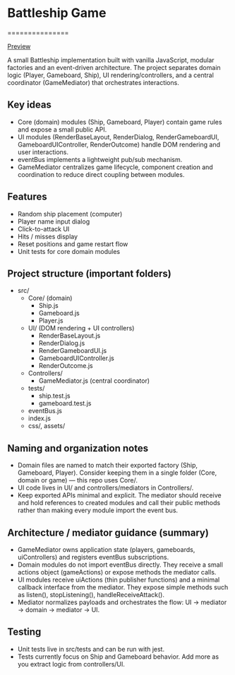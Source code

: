 # Battleship Game
===============

[Preview](https://jakublepianka.github.io/battleship-game/)

A small Battleship implementation built with vanilla JavaScript, modular factories and an event-driven architecture. The project separates domain logic (Player, Gameboard, Ship), UI rendering/controllers, and a central coordinator (GameMediator) that orchestrates interactions.

## Key ideas
- Core (domain) modules (Ship, Gameboard, Player) contain game rules and expose a small public API.
- UI modules (RenderBaseLayout, RenderDialog, RenderGameboardUI, GameboardUIController, RenderOutcome) handle DOM rendering and user interactions.
- eventBus implements a lightweight pub/sub mechanism.
- GameMediator centralizes game lifecycle, component creation and coordination to reduce direct coupling between modules.

## Features
- Random ship placement (computer)
- Player name input dialog
- Click-to-attack UI
- Hits / misses display
- Reset positions and game restart flow
- Unit tests for core domain modules

## Project structure (important folders)
- src/
  - Core/ (domain)
    - Ship.js
    - Gameboard.js
    - Player.js
  - UI/ (DOM rendering + UI controllers)
    - RenderBaseLayout.js
    - RenderDialog.js
    - RenderGameboardUI.js
    - GameboardUIController.js
    - RenderOutcome.js
  - Controllers/
    - GameMediator.js (central coordinator)
  - tests/
    - ship.test.js
    - gameboard.test.js
  - eventBus.js
  - index.js
  - css/, assets/

## Naming and organization notes
- Domain files are named to match their exported factory (Ship, Gameboard, Player). Consider keeping them in a single folder (Core, domain or game) — this repo uses Core/.
- UI code lives in UI/ and controllers/mediators in Controllers/.
- Keep exported APIs minimal and explicit. The mediator should receive and hold references to created modules and call their public methods rather than making every module import the event bus.

## Architecture / mediator guidance (summary)
- GameMediator owns application state (players, gameboards, uiControllers) and registers eventBus subscriptions.
- Domain modules do not import eventBus directly. They receive a small actions object (gameActions) or expose methods the mediator calls.
- UI modules receive uiActions (thin publisher functions) and a minimal callback interface from the mediator. They expose simple methods such as listen(), stopListening(), handleReceiveAttack().
- Mediator normalizes payloads and orchestrates the flow: UI → mediator → domain → mediator → UI.

## Testing
- Unit tests live in src/tests and can be run with jest.
- Tests currently focus on Ship and Gameboard behavior. Add more as you extract logic from controllers/UI.

